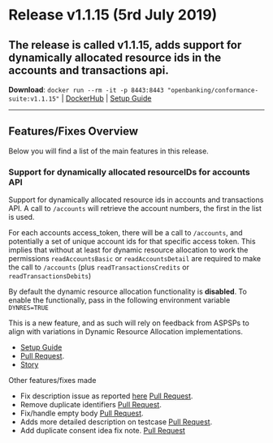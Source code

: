# Release v1.1.15 (5rd July 2019)

The release is called **v1.1.15**, adds support for dynamically allocated resource ids in the accounts and transactions api.
---
**Download**: `docker run --rm -it -p 8443:8443 "openbanking/conformance-suite:v1.1.15"` | [DockerHub](https://hub.docker.com/r/openbanking/conformance-suite) | [Setup Guide](https://bitbucket.org/openbankingteam/conformance-suite/src/develop/docs/setup-guide.md)

---

## Features/Fixes Overview

Below you will find a list of the main features in this release.

### Support for dynamically allocated resourceIDs for accounts API

Support for dynamically allocated resource ids in accounts and transactions API. A call to `/accounts` will retrieve the account numbers, the first in the list is used.

For each accounts access_token, there will be a call to `/accounts`, and potentially a set of unique account ids for that specific access token. This implies that without at least for dynamic resource allocation to work the permissions `readAccountsBasic` or `readAccountsDetail` are required to make the call to `/accounts` (plus `readTransactionsCredits` or `readTransactionsDebits`)

By default the dynamic resource allocation functionality is **disabled**. To enable the functionally, pass in the following environment variable `DYNRES=TRUE`

This is a new feature, and as such will rely on feedback from ASPSPs to align with variations in Dynamic Resource Allocation implementations.

* [Setup Guide](https://bitbucket.org/openbankingteam/conformance-suite/src/develop/docs/setup-guide.md)
* [Pull Request](https://bitbucket.org/openbankingteam/conformance-suite/pull-requests/407).
* [Story](https://openbanking.atlassian.net/browse/REFAPP-804)

Other features/fixes made

* Fix description issue as reported [here](https://bitbucket.org/openbankingteam/conformance-suite/issues/50/ob-301-dop-100500-description-setup-and) [Pull Request](https://bitbucket.org/openbankingteam/conformance-suite/pull-requests/406).
* Remove duplicate identifiers [Pull Request](https://bitbucket.org/openbankingteam/conformance-suite/pull-requests/405).
* Fix/handle empty body [Pull Request](https://bitbucket.org/openbankingteam/conformance-suite/pull-requests/402).
* Adds more detailed description on testcase [Pull Request](https://bitbucket.org/openbankingteam/conformance-suite/pull-requests/401).
* Add duplicate consent idea fix note. [Pull Request](https://bitbucket.org/openbankingteam/conformance-suite/pull-requests/400)